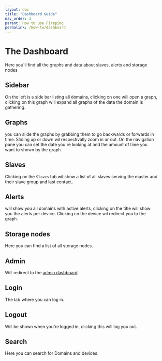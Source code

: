 ```yaml
---
layout: doc
title: "Dashboard Guide"
nav_order: 3
parent: How to use Fireping
permalink: /how-to/dashboard
---
```


# The Dashboard
Here you'll find all the graphs and data about slaves, alerts and storage nodes

## Sidebar
On the left is a side bar listing all domains, clicking on one will open a graph, clicking on this graph will expand all graphs of the data the domain is gathering.

## Graphs
you can slide the graphs by grabbing them to go backwards or forwards in time. 
Sliding up or down wil respectivally zoom in or out.
On the navigation pane you can set the date you're looking at and the amount of time you want to shown by the graph.

## Slaves
Clicking on the `Slaves` tab wil show a list of all slaves serving the master and their slave group and last contact.

## Alerts
will show you all domains with active alerts, clicking on the title will show you the alerts per device. Clicking on the device wil redirect you to the graph.

## Storage nodes
Here you can find a list of all storage nodes.

## Admin
Will redirect to the [admin dashboard](/how-to/admin).

## Login
The tab where you can log in.

## Logout
Will be shown when you're logged in, clicking this will log you out.

## Search
Here you can search for Domains and devices.